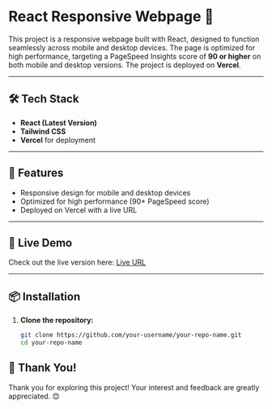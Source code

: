 
# React Responsive Webpage 🚀

This project is a responsive webpage built with React, designed to function seamlessly across mobile and desktop devices. The page is optimized for high performance, targeting a PageSpeed Insights score of **90 or higher** on both mobile and desktop versions. The project is deployed on **Vercel**.

---

## 🛠️ Tech Stack

- **React (Latest Version)**
- **Tailwind CSS**
- **Vercel** for deployment

---

## 🌟 Features

- Responsive design for mobile and desktop devices
- Optimized for high performance (90+ PageSpeed score)
- Deployed on Vercel with a live URL

---

## 🚀 Live Demo

Check out the live version here: [Live URL](https://react-website-pi-eight.vercel.app/)

---

## 📦 Installation

1. **Clone the repository:**
   ```bash
   git clone https://github.com/your-username/your-repo-name.git
   cd your-repo-name

## 🎉 Thank You!

Thank you for exploring this project! Your interest and feedback are greatly appreciated. 😊
